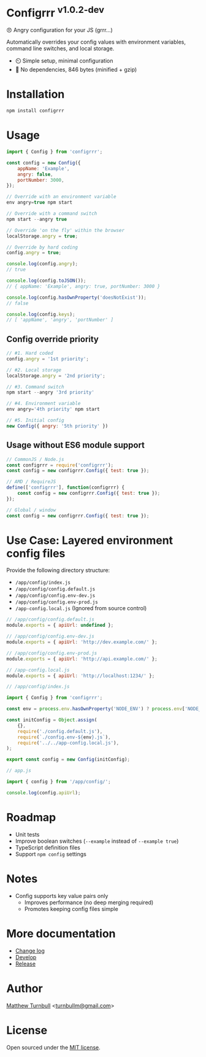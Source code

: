 # Configrrr <sup>v1.0.2-dev</sup>

:angry: Angry configuration for your JS (grrr...)

Automatically overrides your config values with environment variables, command line switches, and local storage.

- :timer_clock: Simple setup, minimal configuration
- :hatched_chick: No dependencies, 846 bytes (minified + gzip)

# Installation

```bash
npm install configrrr
```

# Usage

```javascript
import { Config } from 'configrrr';

const config = new Config({
	appName: 'Example',
	angry: false,
	portNumber: 3000,
});
```

```javascript
// Override with an environment variable
env angry=true npm start

// Override with a command switch
npm start --angry true

// Override 'on the fly' within the browser
localStorage.angry = true;

// Override by hard coding
config.angry = true;
```

```javascript
console.log(config.angry);
// true

console.log(config.toJSON());
// { appName: 'Example', angry: true, portNumber: 3000 }

console.log(config.hasOwnProperty('doesNotExist'));
// false

console.log(config.keys);
// [ 'appName', 'angry', 'portNumber' ]
```

## Config override priority

```javascript
// #1. Hard coded
config.angry = '1st priority';

// #2. Local storage
localStorage.angry = '2nd priority';

// #3. Command switch
npm start --angry '3rd priority'

// #4. Environment variable
env angry='4th priority' npm start

// #5. Initial config
new Config({ angry: '5th priority' })
```

## Usage without ES6 module support

```javascript
// CommonJS / Node.js
const configrrr = require('configrrr');
const config = new configrrr.Config({ test: true });

// AMD / RequireJS 
define(['configrrr'], function(configrrr) {
	const config = new configrrr.Config({ test: true });
});

// Global / window
const config = new configrrr.Config({ test: true });
```

# Use Case: Layered environment config files

Provide the following directory structure:

- `/app/config/index.js`
- `/app/config/config.default.js`
- `/app/config/config.env-dev.js`
- `/app/config/config.env-prod.js`
- `/app-config.local.js` (Ignored from source control)

```javascript
// /app/config/config.default.js
module.exports = { apiUrl: undefined };

// /app/config/config.env-dev.js
module.exports = { apiUrl: 'http://dev.example.com/' };

// /app/config/config.env-prod.js
module.exports = { apiUrl: 'http://api.example.com/' };

// /app-config.local.js
module.exports = { apiUrl: 'http://localhost:1234/' };
```

```javascript
// /app/config/index.js

import { Config } from 'configrrr';

const env = process.env.hasOwnProperty('NODE_ENV') ? process.env['NODE_ENV'] : 'dev';

const initConfig = Object.assign(
	{},
	require('./config.default.js'),
	require(`./config.env-${env}.js`),
	require('../../app-config.local.js'),
);

export const config = new Config(initConfig);
```

```javascript
// app.js

import { config } from '/app/config/';

console.log(config.apiUrl);
```

# Roadmap

- Unit tests
- Improve boolean switches (`--example` instead of `--example true`)
- TypeScript definition files
- Support `npm config` settings

# Notes

- Config supports key value pairs only
	- Improves performance (no deep merging required)
	- Promotes keeping config files simple

# More documentation

- [Change log](CHANGELOG.md)
- [Develop](docs/develop.md)
- [Release](docs/release.md)

# Author

[Matthew Turnbull](http://turnbullm.com) <[turnbullm@gmail.com](mailto:turnbullm@gmail.com)>

# License

Open sourced under the [MIT license](http://turnbullm.mit-license.org/).

[npm-badge]: https://img.shields.io/npm/v/configrrr.svg
[npm-badge-url]: https://www.npmjs.com/package/configrrr
